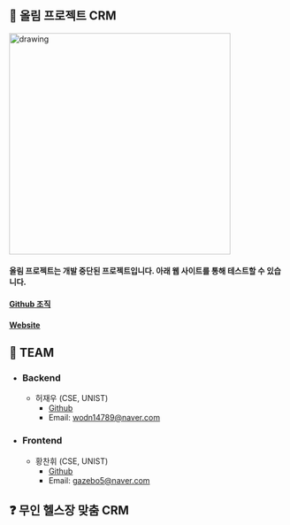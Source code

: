 ## 🙌 올림 프로젝트 CRM
<img src="https://cdn.discordapp.com/attachments/393025698907947009/1219293363501535363/2023-12-26_143330.png?ex=660ac66f&is=65f8516f&hm=99f744e1e9d97969c392296d1fa1eca9ba2ea903d8df684fd901620e6dfcc191&" alt="drawing" width="400"/>

#### 올림 프로젝트는 개발 중단된 프로젝트입니다. 아래 웹 사이트를 통해 테스트할 수 있습니다.
#### [Github 조직](https://github.com/Olim-org) 
#### [Website](https://olim-crm-front.vercel.app/introduction)


## 🏢 TEAM
- ### Backend 
  - 허재우 (CSE, UNIST)
    - [Github](https://github.com/wodn1478)
    - Email: wodn14789@naver.com
- ### Frontend 
  - 황찬휘 (CSE, UNIST)
    - [Github](https://github.com/chan-hwi)
    - Email: gazebo5@naver.com


## ❓ 무인 헬스장 맞춤 CRM



